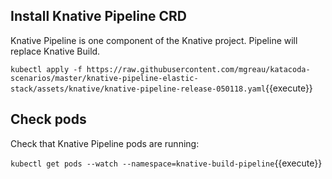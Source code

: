 ## Install Knative Pipeline CRD

Knative Pipeline is one component of the Knative project.
Pipeline will replace Knative Build.

`kubectl apply -f https://raw.githubusercontent.com/mgreau/katacoda-scenarios/master/knative-pipeline-elastic-stack/assets/knative/knative-pipeline-release-050118.yaml`{{execute}}

## Check pods

Check that Knative Pipeline pods are running:

`kubectl get pods --watch --namespace=knative-build-pipeline`{{execute}}